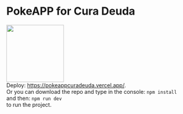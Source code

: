# PokeAPP for Cura Deuda
<img src="https://upload.wikimedia.org/wikipedia/commons/thumb/5/51/Pokebola-pokeball-png-0.png/769px-Pokebola-pokeball-png-0.png"  width=150/><br/>
Deploy: https://pokeappcuradeuda.vercel.app/. <br/>
Or you can download the repo and type in the console: ```npm install``` <br/> and then: ```npm run dev``` <br/> to run the project.
